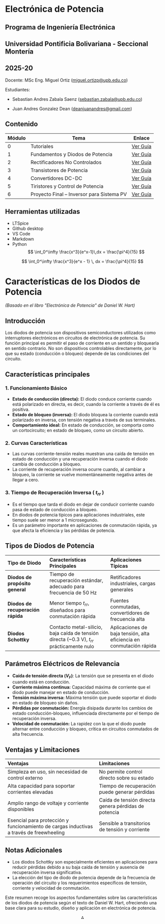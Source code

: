 # Electrónica de Potencia
## Programa de Ingeniería Electrónica
## Universidad Pontificia Bolivariana - Seccional Montería
## 2025-20

Docente: MSc Eng. Miguel Ortiz (miguel.ortizp@upb.edu.co)

Estudiantes:
- Sebastian Andres Zabala Saenz 
(sebastian.zabala@upb.edu.co)

- Juan Andres Gonzalez Dean
(deanjuanandres@gmail.com)

## Contenido

| Módulo | Tema                                      | Enlace                                     |
| ------ | ----------------------------------------- | ------------------------------------------ |
| 0      | Tutoriales                                | [Ver Guía](./guia_0_Tutoriales)    |
| 1      | Fundamentos y Diodos de Potencia          | [Ver Guía](./guia_1_fundamentos_diodos)    |
| 2      | Rectificadores No Controlados             | [Ver Guía](./guia_2_rectificadores)        |
| 3      | Transistores de Potencia                  | [Ver Guía](./guia_3_transistores_potencia) |
| 4      | Convertidores DC-DC                       | [Ver Guía](./guia_4_convertidores_dc_dc)   |
| 5      | Tiristores y Control de Potencia          | [Ver Guía](./guia_5_tiristores)            |
| 6      | Proyecto Final – Inversor para Sistema PV | [Ver Guía](./guia_6_proyecto_final)        |

## Herramientas utilizadas

- LTSpice
- Github desktop
- VS Code
- Markdown
- Python 
   $$
    \int_0^\infty \frac{x^3}{e^x-1}\,dx = \frac{\pi^4}{15}
    $$

$$
\int_0^\infty \frac{x^3}{e^x - 1} \, dx = \frac{\pi^4}{15}
$$
# Características de los Diodos de Potencia

*(Basado en el libro "Electrónica de Potencia" de Daniel W. Hart)*

## Introducción

Los diodos de potencia son dispositivos semiconductores utilizados como interruptores electrónicos en circuitos de electrónica de potencia. Su función principal es permitir el paso de corriente en un sentido y bloquearla en sentido contrario. No son dispositivos controlables directamente, por lo que su estado (conducción o bloqueo) depende de las condiciones del circuito.

## Características principales

### 1. Funcionamiento Básico

- **Estado de conducción (directa):** El diodo conduce corriente cuando está polarizado en directa, es decir, cuando la corriente a través de él es positiva.
- **Estado de bloqueo (inversa):** El diodo bloquea la corriente cuando está polarizado en inversa, con tensión negativa a través de sus terminales.
- **Comportamiento ideal:** En estado de conducción, se comporta como un cortocircuito; en estado de bloqueo, como un circuito abierto.


### 2. Curvas Características

- Las curvas corriente-tensión reales muestran una caída de tensión en estado de conducción y una recuperación inversa cuando el diodo cambia de conducción a bloqueo.
- La corriente de recuperación inversa ocurre cuando, al cambiar a bloqueo, la corriente se vuelve momentáneamente negativa antes de llegar a cero.


### 3. Tiempo de Recuperación Inversa ( $t_{rr}$ )

- Es el tiempo que tarda el diodo en dejar de conducir corriente cuando pasa de estado de conducción a bloqueo.
- En diodos de potencia típicos para aplicaciones industriales, este tiempo suele ser menor a 1 microsegundo.
- Es un parámetro importante en aplicaciones de conmutación rápida, ya que afecta la eficiencia y las pérdidas de potencia.


## Tipos de Diodos de Potencia

| Tipo de Diodo | Características Principales | Aplicaciones Típicas |
| :-- | :-- | :-- |
| **Diodos de propósito general** | Tiempo de recuperación estándar, adecuado para frecuencia de 50 Hz | Retificadores industriales, cargas generales |
| **Diodos de recuperación rápida** | Menor tiempo $t_{rr}$, diseñados para conmutación rápida | Fuentes conmutadas, convertidores de frecuencia alta |
| **Diodos Schottky** | Contacto metal-silicio, baja caída de tensión directa (~0.3 V), $t_{rr}$ prácticamente nulo | Aplicaciones de baja tensión, alta eficiencia en conmutación rápida |

## Parámetros Eléctricos de Relevancia

- **Caída de tensión directa ($V_{F}$)**: La tensión que se presenta en el diodo cuando está en conducción.
- **Corriente máxima continua:** Capacidad máxima de corriente que el diodo puede manejar en estado de conducción.
- **Tensión máxima inversa:** Máxima tensión que puede soportar el diodo en estado de bloqueo sin daños.
- **Pérdidas por conmutación:** Energía disipada durante los cambios de estado conducción-bloqueo, influenciada directamente por el tiempo de recuperación inversa.
- **Velocidad de conmutación:** La rapidez con la que el diodo puede alternar entre conducción y bloqueo, crítica en circuitos conmutados de alta frecuencia.


## Ventajas y Limitaciones

| Ventajas | Limitaciones |
| :-- | :-- |
| Simpleza en uso, sin necesidad de control externo | No permite control directo sobre su estado |
| Alta capacidad para soportar corrientes elevadas | Tiempo de recuperación puede generar pérdidas |
| Amplio rango de voltaje y corriente disponibles | Caída de tensión directa genera pérdidas de potencia |
| Esencial para protección y funcionamiento de cargas inductivas a través de freewheeling | Sensible a transitorios de tensión y corriente |

## Notas Adicionales

- Los diodos Schottky son especialmente eficientes en aplicaciones para reducir pérdidas debido a su baja caída de tensión y ausencia de recuperación inversa significativa.
- La elección del tipo de diodo de potencia depende de la frecuencia de operación del circuito y los requerimientos específicos de tensión, corriente y velocidad de conmutación.

Este resumen recoge los aspectos fundamentales sobre las características de los diodos de potencia según el texto de Daniel W. Hart, ofreciendo una base clara para su estudio, diseño y aplicación en electrónica de potencia.

<div style="text-align: center">⁂</div>

[^1]: https://lc.fie.umich.mx/~jorgeahb/Pagina/materias/PIES/kupdf.com_electronica-de-potencia-1ra-edicion-daniel-w-hart.pdf

[^2]: https://www.academia.edu/40495050/Daniel_W_Hart_Electr%C3%B3nica_de_Potencia

[^3]: https://www.scribd.com/document/480644118/Daniel-W-Hart-Electronica-de-Potencia-Prentice-Hall-2001-pdf

[^4]: http://sb.uta.cl/libros/Electronica de Potencia (Dossier-Final- 02-05-2016) R. Sanhueza.pdf

[^5]: https://archive.org/stream/ElectronicaDePotenciaDanielWHart/Electronica de Potencia - Daniel W Hart_djvu.txt

[^6]: https://dokumen.pub/electronica-de-potencia-9788420531793.html

[^7]: https://translate.google.com/translate?u=https%3A%2F%2Fwww.slideshare.net%2Fslideshow%2Fpower-electronics-by-daniel-w-hart-zliborgpdf%2F261187084\&sl=en\&tl=es\&client=srp

[^8]: https://es.scribd.com/document/360889614/Cap-3-Electronica-de-Potencia-Daniel-W-Hart

[^9]: https://www.academia.edu/11237823/ELECTRÓNICA_DE_POTENCIA_ELECTR%C3%93NICA_DE_POTENCIA

[^10]: https://www.casadellibro.com.co/libro-electronica-de-potencia/9788420531793/792670